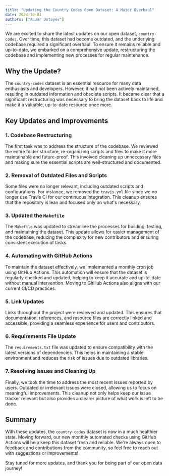 ```yaml
---
title: "Updating the Country Codes Open Dataset: A Major Overhaul"
date: 2024-10-01
authors: ["Anuar Ustayev"]
---
```


We are excited to share the latest updates on our open dataset, `country-codes`. Over time, this dataset had become outdated, and the underlying codebase required a significant overhaul. To ensure it remains reliable and up-to-date, we embarked on a comprehensive update, restructuring the codebase and implementing new processes for regular maintenance.

## **Why the Update?**

The `country-codes` dataset is an essential resource for many data enthusiasts and developers. However, it had not been actively maintained, resulting in outdated information and obsolete scripts. It became clear that a significant restructuring was necessary to bring the dataset back to life and make it a valuable, up-to-date resource once more.

## **Key Updates and Improvements**

### **1. Codebase Restructuring**

The first task was to address the structure of the codebase. We reviewed the entire folder structure, re-organizing scripts and files to make it more maintainable and future-proof. This involved cleaning up unnecessary files and making sure the essential scripts are well-structured and documented.

### **2. Removal of Outdated Files and Scripts**

Some files were no longer relevant, including outdated scripts and configurations. For instance, we removed the `travis.yml` file since we no longer use Travis CI for our continuous integration. This cleanup ensures that the repository is lean and focused only on what's necessary.

### **3. Updated the `Makefile`**

The `Makefile` was updated to streamline the processes for building, testing, and maintaining the dataset. This update allows for easier management of the codebase, reducing the complexity for new contributors and ensuring consistent execution of tasks.

### **4. Automating with GitHub Actions**

To maintain the dataset effectively, we implemented a monthly cron job using GitHub Actions. This automation will ensure that the dataset is regularly checked and updated, helping to keep it accurate and up-to-date without manual intervention. Moving to GitHub Actions also aligns with our current CI/CD practices.

### **5. Link Updates**

Links throughout the project were reviewed and updated. This ensures that documentation, references, and resource files are correctly linked and accessible, providing a seamless experience for users and contributors.

### **6. Requirements File Update**

The `requirements.txt` file was updated to ensure compatibility with the latest versions of dependencies. This helps in maintaining a stable environment and reduces the risk of issues due to outdated libraries.

### **7. Resolving Issues and Cleaning Up**

Finally, we took the time to address the most recent issues reported by users. Outdated or irrelevant issues were closed, allowing us to focus on meaningful improvements. This cleanup not only helps keep our issue tracker relevant but also provides a clearer picture of what work is left to be done.

## **Summary**

With these updates, the `country-codes` dataset is now in a much healthier state. Moving forward, our new monthly automated checks using GitHub Actions will help keep this dataset fresh and reliable. We're always open to feedback and contributions from the community, so feel free to reach out with suggestions or improvements!

Stay tuned for more updates, and thank you for being part of our open data journey!
